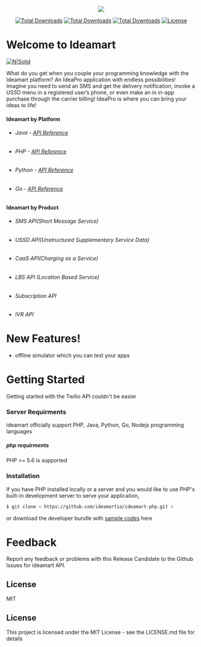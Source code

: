 <p align="center"><a href="https://ideamart.lk" target="_blank"><img src="http://www.ideamart.lk/web/wp-content/uploads/2017/02/logo-dark.png"></a></p>

<p align="center">
<a href="#"><img src="https://img.shields.io/circleci/project/github/RedSparr0w/node-csgo-parser.svg" alt="Total Downloads"></a>
<a href="#"><img src="https://img.shields.io/php-eye/symfony/symfony.svg" alt="Total Downloads"></a>
<a href="#"><img src="https://img.shields.io/packagist/php-v/symfony/symfony.svg" alt="Total Downloads"></a>
<a href="#"><img src="https://poser.pugx.org/laravel/framework/license.svg" alt="License"></a>
</p>

# Welcome to Ideamart

[![N|Solid](http://www.ideamart.lk/web/wp-content/uploads/2017/02/logo-dark.png)](https://nodesource.com/products/nsolid)

What do you get when you couple your programming knowledge with the Ideamart platform? An IdeaPro application with endless possibilities!
Imagine you need to send an SMS and get the delivery notification, invoke a USSD menu in a registered user’s phone, or even make an in in-app purchase through the carrier billing! IdeaPro is where you can bring your ideas to life!
  
  #### Ideamart by Platform

  - ###### Java  - [API Reference](http://breakdance.io)
  - ###### PHP -  [API Reference](http://breakdance.io)
  - ###### Python -  [API Reference](http://breakdance.io)
  - ###### Go -  [API Reference](http://breakdance.io)
  
  
#### Ideamart by Product

  - ###### SMS API(Short Message Service)
  - ###### USSD API(Unstructured Supplementary Service Data)
  - ###### CaaS API(Charging as a Service)
  - ###### LBS API (Location Based Service)
  - ###### Subscription API
  - ###### IVR API

# New Features!

  - offline simulator which you can test your apps
  

# Getting Started

Getting started with the Twilio API couldn't be easier

### Server Requirments 
ideamart officially support PHP, Java, Python, Go, Nodejs programming languages

##### php requirments
PHP >= 5.6 is supported 


### Installation
If you have PHP installed locally or a server and you would like to use PHP's built-in development server to serve your application,


```sh
$ git clone < https://github.com/ideamartio/ideamart-php.git >
```

or download the developer bundle with   [sample codes](http://www.ideamart.lk/web/idea-pro/downloads/download-list/) here 

 # Feedback
Report any feedback or problems with this Release Candidate to the Github Issues for ideamart API.


License
----

MIT
## License
This project is licensed under the MIT License - see the LICENSE.md file for details
